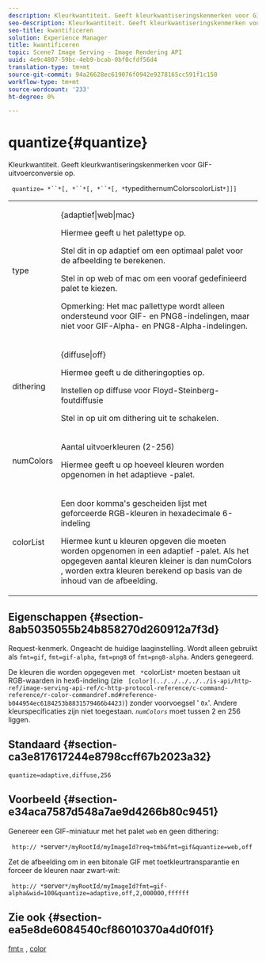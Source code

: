 ```yaml
---
description: Kleurkwantiteit. Geeft kleurkwantiseringskenmerken voor GIF-uitvoerconversie op.
seo-description: Kleurkwantiteit. Geeft kleurkwantiseringskenmerken voor GIF-uitvoerconversie op.
seo-title: kwantificeren
solution: Experience Manager
title: kwantificeren
topic: Scene7 Image Serving - Image Rendering API
uuid: 4e9c4807-59bc-4eb9-bcab-0bf0cfdf56d4
translation-type: tm+mt
source-git-commit: 94a26628ec619076f0942e9278165cc591f1c150
workflow-type: tm+mt
source-wordcount: '233'
ht-degree: 0%

---
```



# quantize{#quantize}

Kleurkwantiteit. Geeft kleurkwantiseringskenmerken voor GIF-uitvoerconversie op.

` quantize= *``*[, *``*[, *``*[, *`typedithernumColorscolorList`*]]]`

<table id="table_A669A9058C8043A5BAE80B03A13B015B"> 
 <tbody> 
  <tr> 
   <td colname="col1"> <p> <span class="codeph"> <span class="varname"> type  </span> </span> </p> </td> 
   <td colname="col2"> <p> <span class="codeph"> {adaptief|web|mac}  </span> </p> <p>Hiermee geeft u het palettype op. </p> <p>Stel dit in op <span class="codeph"> adaptief </span> om een optimaal palet voor de afbeelding te berekenen. </p> <p>Stel in op <span class="codeph"> web </span> of <span class="codeph"> mac </span> om een vooraf gedefinieerd palet te kiezen. </p> <p> <p>Opmerking:  Het <span class="codeph"> mac </span> pallettype wordt alleen ondersteund voor GIF- en PNG8-indelingen, maar niet voor GIF-Alpha- en PNG8-Alpha-indelingen. </p> </p> </td> 
  </tr> 
  <tr> 
   <td colname="col1"> <p> <span class="codeph"> <span class="varname"> dithering  </span> </span> </p> </td> 
   <td colname="col2"> <p> <span class="codeph"> {diffuse|off}  </span> </p> <p>Hiermee geeft u de ditheringopties op. </p> <p>Instellen op <span class="codeph"> diffuse </span> voor Floyd-Steinberg-foutdiffusie </p> <p>Stel in op <span class="codeph"> uit </span> om dithering uit te schakelen. </p> </td> 
  </tr> 
  <tr> 
   <td colname="col1"> <p> <span class="codeph"> <span class="varname"> numColors  </span> </span> </p> </td> 
   <td colname="col2"> <p>Aantal uitvoerkleuren (2-256) </p> <p>Hiermee geeft u op hoeveel kleuren worden opgenomen in het adaptieve <span class="codeph">-palet.</span> </p> </td> 
  </tr> 
  <tr> 
   <td colname="col1"> <p> <span class="codeph"> <span class="varname"> colorList  </span> </span> </p> </td> 
   <td colname="col2"> <p>Een door komma's gescheiden lijst met geforceerde RGB-kleuren in hexadecimale 6-indeling </p> <p>Hiermee kunt u kleuren opgeven die moeten worden opgenomen in een <span class="codeph"> adaptief </span>-palet. Als het opgegeven aantal kleuren kleiner is dan <span class="codeph"> <span class="varname"> numColors </span> </span>, worden extra kleuren berekend op basis van de inhoud van de afbeelding. </p> </td> 
  </tr> 
 </tbody> 
</table>

## Eigenschappen {#section-8ab5035055b24b858270d260912a7f3d}

Request-kenmerk. Ongeacht de huidige laaginstelling. Wordt alleen gebruikt als `fmt=gif`, `fmt=gif-alpha`, `fmt=png8` of `fmt=png8-alpha`. Anders genegeerd.

De kleuren die worden opgegeven met ` *`colorList`*` moeten bestaan uit RGB-waarden in hex6-indeling (zie ` [color](../../../../../is-api/http-ref/image-serving-api-ref/c-http-protocol-reference/c-command-reference/r-color-commandref.md#reference-b044954ec6184253b8831579466b4423)`) zonder voorvoegsel &#39; `0x`&#39;. Andere kleurspecificaties zijn niet toegestaan. *`numColors`* moet tussen 2 en 256 liggen.

## Standaard {#section-ca3e817617244e8798ccff67b2023a32}

`quantize=adaptive,diffuse,256`

## Voorbeeld {#section-e34aca7587d548a7ae9d4266b80c9451}

Genereer een GIF-miniatuur met het palet `web` en geen dithering:

` http:// *`server`*/myRootId/myImageId?req=tmb&fmt=gif&quantize=web,off`

Zet de afbeelding om in een bitonale GIF met toetkleurtransparantie en forceer de kleuren naar zwart-wit:

` http:// *`server`*/myRootId/myImageId?fmt=gif-alpha&wid=100&quantize=adaptive,off,2,000000,ffffff`

## Zie ook {#section-ea5e8de6084540cf86010370a4d0f01f}

[fmt=](../../../../../is-api/http-ref/image-serving-api-ref/c-http-protocol-reference/c-command-reference/r-is-http-fmt.md#reference-cdf10043423b45ba9fe15157fb3ae37a) ,  [color](/help/aem-is-ir-api/is-api/http-ref/image-serving-api-ref/c-http-protocol-reference/c-data-types/r-is-http-color.md)
